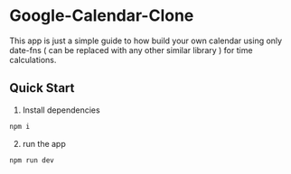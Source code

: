 # Google-Calendar-Clone

This app is just a simple guide to how build your own calendar using only date-fns ( can be replaced with any other similar library ) for time calculations.

## Quick Start

1. Install dependencies

```sh
npm i
```

2. run the app

```sh
npm run dev
```
